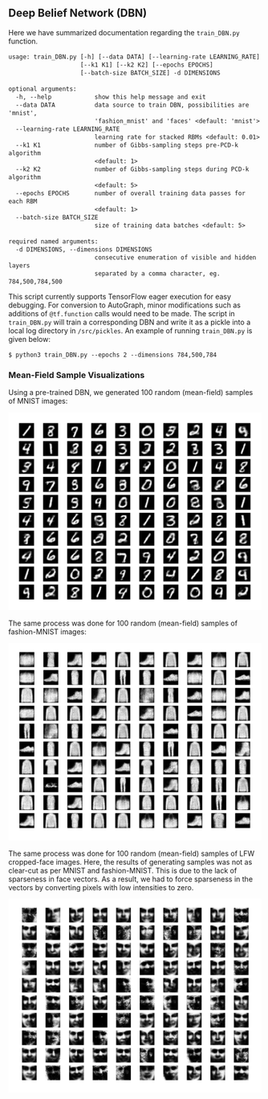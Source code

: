 ## Deep Belief Network (DBN)

Here we have summarized documentation regarding the `train_DBN.py` function.

```
usage: train_DBN.py [-h] [--data DATA] [--learning-rate LEARNING_RATE]
                    [--k1 K1] [--k2 K2] [--epochs EPOCHS]
                    [--batch-size BATCH_SIZE] -d DIMENSIONS

optional arguments:
  -h, --help            show this help message and exit
  --data DATA           data source to train DBN, possibilities are 'mnist',
                        'fashion_mnist' and 'faces' <default: 'mnist'>
  --learning-rate LEARNING_RATE
                        learning rate for stacked RBMs <default: 0.01>
  --k1 K1               number of Gibbs-sampling steps pre-PCD-k algorithm
                        <default: 1>
  --k2 K2               number of Gibbs-sampling steps during PCD-k algorithm
                        <default: 5>
  --epochs EPOCHS       number of overall training data passes for each RBM
                        <default: 1>
  --batch-size BATCH_SIZE
                        size of training data batches <default: 5>

required named arguments:
  -d DIMENSIONS, --dimensions DIMENSIONS
                        consecutive enumeration of visible and hidden layers
                        separated by a comma character, eg. 784,500,784,500
```

This script currently supports TensorFlow eager execution for easy debugging. For conversion to AutoGraph, minor modifications such as additions of `@tf.function` calls would need to be made. The script in `train_DBN.py` will train a corresponding DBN and write it as a pickle into a local log directory in `/src/pickles`. An example of running `train_DBN.py` is given below:

```shell
$ python3 train_DBN.py --epochs 2 --dimensions 784,500,784
```

### Mean-Field Sample Visualizations

Using a pre-trained DBN, we generated 100 random (mean-field) samples of MNIST images:

<img src="/img/sample.png" width="800">

The same process was done for 100 random (mean-field) samples of fashion-MNIST images:

<img src="/img/sample2.png" width="800">

The same process was done for 100 random (mean-field) samples of LFW cropped-face images. Here, the results of generating samples was not as clear-cut as per MNIST and fashion-MNIST. This is due to the lack of sparseness in face vectors. As a result, we had to force sparseness in the vectors by converting pixels with low intensities to zero.

<img src="/img/sample18.png" width="800">
